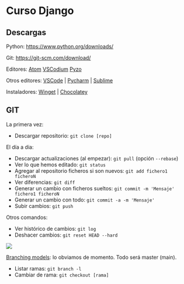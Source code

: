 # Curso Django

## Descargas

Python: https://www.python.org/downloads/

Git: https://git-scm.com/download/

Editores: [Atom](https://atom.io/) [VSCodium](https://vscodium.com/) [Pyzo](https://pyzo.org/)

Otros editores: [VSCode](https://code.visualstudio.com/) | 
[Pycharm](https://www.jetbrains.com/pycharm/) |
[Sublime](https://www.sublimetext.com/)

Instaladores: [Winget](https://github.com/microsoft/winget-cli) |
[Chocolatey](https://community.chocolatey.org/packages) 


## GIT

La primera vez:

* Descargar repositorio: `git clone [repo]`

El día a dia:

* Descargar actualizaciones (al empezar): `git pull` (opción `--rebase`)
* Ver lo que hemos editado: `git status`
* Agregar al repositorio ficheros si son nuevos: `git add fichero1 ficheroN`
* Ver diferencias: `git diff`
* Generar un cambio con ficheros sueltos: `git commit -m 'Mensaje' fichero1 ficheroN`
* Generar un cambio con todo: `git commit -a -m 'Mensaje'`
* Subir cambios: `git push`

Otros comandos:

* Ver histórico de cambios: `git log`
* Deshacer cambios: `git reset HEAD --hard`

![](https://miro.medium.com/max/5416/1*cnADY2zzrb0gEZqUkV6gxQ.png)

[Branching models](https://duckduckgo.com/?q=branching+models+git&iar=images): lo obviamos de momento. Todo será master (main).

* Listar ramas: `git branch -l`
* Cambiar de rama:  `git checkout [rama]`

